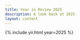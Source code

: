 ```yaml
---
title: Year in Review 2025
description: A look back at 2025
layout: content
---
```


{% include yir.html year=2025 %}
